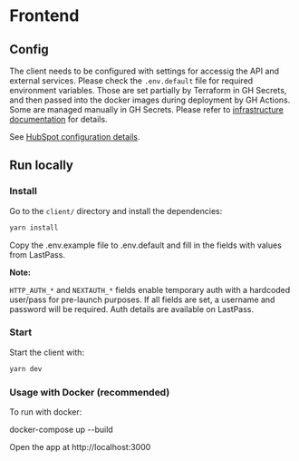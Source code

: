 # Frontend

## Config

The client needs to be configured with settings for accessig the API and external services. Please check the `.env.default` file for required environment variables. Those are set partially by Terraform in GH Secrets, and then passed into the docker images during deployment by GH Actions. Some are managed manually in GH Secrets. Please refer to [infrastructure documentation](../infrastructure/README.md) for details.

See [HubSpot configuration details](../hubspot.md).

## Run locally

### Install

Go to the `client/` directory and install the dependencies:

```bash
yarn install
```

Copy the .env.example file to .env.default and fill in the fields with values from LastPass. 

**Note:**

`HTTP_AUTH_*` and `NEXTAUTH_*` fields enable temporary auth with a hardcoded user/pass for pre-launch purposes. If all fields are set, a username and password will be required. Auth details are available on LastPass. 

### Start

Start the client with:

```bash
yarn dev
```

### Usage with Docker (recommended)
To run with docker:

docker-compose up --build

Open the app at http://localhost:3000
